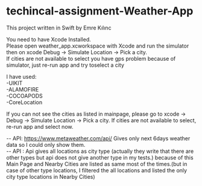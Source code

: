 # techincal-assignment-Weather-App


This project written in Swift by Emre Kılınc <br>

You need to have Xcode Installed. 
<br>
Please open weather_app.xcworkspace with Xcode and run the simulator then on xcode Debug -> Simulate Location -> Pick a city. 
<br>
If cities are not available to select you have gps problem because of simulator, just re-run app and try toselect a city 

I have used: <br>
  -UIKIT  <br>
  -ALAMOFIRE <br>
  -COCOAPODS <br>
  -CoreLocation <br>
  
  
If you can not see the cities as listed in mainpage, please go to xcode -> Debug -> Simulate Location -> Pick a city. If cities are not available to select, re-run app and select now. <br>

-- API: https://www.metaweather.com/api/ Gives only next 6days weather data so I could only show them. <br>
-- API : Api gives all locations as city type (actually they write that there are other types but api does not give another type in my tests.) because of this Main Page and Nearby Cities are listed as same most of the times.(but in case of other type locations, I filtered the all locations and listed the only city type locations in Nearby Cities)


